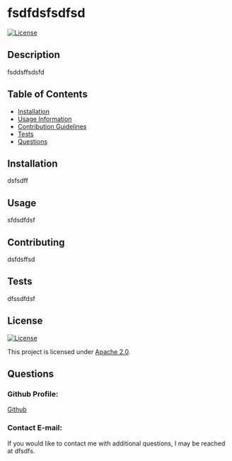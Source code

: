 # fsdfdsfsdfsd
  [![License](https://img.shields.io/badge/License-Apache%202.0-blue.svg)](https://opensource.org/licenses/Apache-2.0)
## Description
fsddsffsdsfd
## Table of Contents
* [Installation](#installation)
* [Usage Information](#usage)
* [Contribution Guidelines](#contributing)
* [Tests](#test)
* [Questions](#questions)

## Installation
dsfsdff
## Usage
sfdsdfdsf
## Contributing
dsfdsffsd
## Tests
dfssdfdsf
## License
[![License](https://img.shields.io/badge/License-Apache%202.0-blue.svg)](https://opensource.org/licenses/Apache-2.0)

This project is licensed under [Apache 2.0](https://opensource.org/licenses/Apache-2.0).
## Questions
### Github Profile: 
[Github](https://github.com/dsfdfs/)
### Contact E-mail: 
If you would like to contact me with additional questions, I may be reached at dfsdfs.
